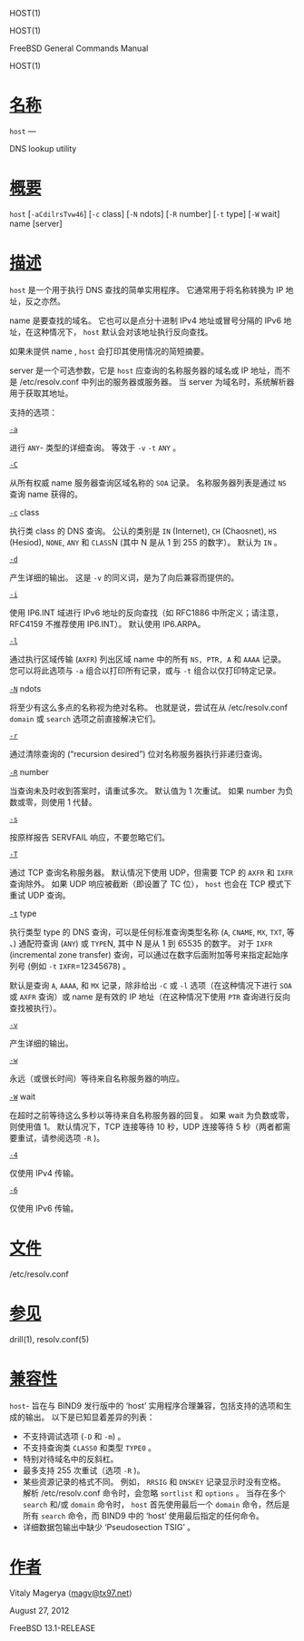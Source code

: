   HOST(1)  

HOST(1)

FreeBSD General Commands Manual

HOST(1)

[名称](#__u540D___u79F0_)
=======================

`host` —

DNS lookup utility

[概要](#__u6982___u8981_)
=======================

`host` \[`-aCdilrsTvw46`\] \[`-c` class\] \[`-N` ndots\] \[`-R` number\] \[`-t` type\] \[`-W` wait\] name \[server\]

[描述](#__u63CF___u8FF0_)
=======================

`host` 是一个用于执行 DNS 查找的简单实用程序。 它通常用于将名称转换为 IP 地址，反之亦然。

name 是要查找的域名。 它也可以是点分十进制 IPv4 地址或冒号分隔的 IPv6 地址，在这种情况下， `host` 默认会对该地址执行反向查找。

如果未提供 name , `host` 会打印其使用情况的简短摘要。

server 是一个可选参数，它是 `host` 应查询的名称服务器的域名或 IP 地址，而不是 /etc/resolv.conf 中列出的服务器或服务器。 当 server 为域名时，系统解析器用于获取其地址。

支持的选项：

[`-a`](#a)

进行 `ANY`-
类型的详细查询。 等效于 `-v` `-t` `ANY` 。

[`-C`](#C)

从所有权威 name 服务器查询区域名称的 `SOA` 记录。 名称服务器列表是通过 `NS` 查询 name 获得的。

[`-c`](#c) class

执行类 class 的 DNS 查询。 公认的类别是 `IN` (Internet), `CH` (Chaosnet), `HS` (Hesiod), `NONE`, `ANY` 和 `CLASS`N (其中 N 是从 1 到 255 的数字）。 默认为 `IN` 。

[`-d`](#d)

产生详细的输出。 这是 `-v` 的同义词，是为了向后兼容而提供的。

[`-i`](#i)

使用 IP6.INT 域进行 IPv6 地址的反向查找（如 RFC1886 中所定义；请注意，RFC4159 不推荐使用 IP6.INT）。 默认使用 IP6.ARPA。

[`-l`](#l)

通过执行区域传输 (`AXFR`) 列出区域 name 中的所有 `NS, PTR, A` 和 `AAAA` 记录。 您可以将此选项与 `-a` 组合以打印所有记录，或与 `-t` 组合以仅打印特定记录。

[`-N`](#N) ndots

将至少有这么多点的名称视为绝对名称。 也就是说，尝试在从 /etc/resolv.conf `domain` 或 `search` 选项之前直接解决它们。

[`-r`](#r)

通过清除查询的 (“recursion desired”) 位对名称服务器执行非递归查询。

[`-R`](#R) number

当查询未及时收到答案时，请重试多次。 默认值为 1 次重试。 如果 number 为负数或零，则使用 1 代替。

[`-s`](#s)

按原样报告 SERVFAIL 响应，不要忽略它们。

[`-T`](#T)

通过 TCP 查询名称服务器。 默认情况下使用 UDP，但需要 TCP 的 `AXFR` 和 `IXFR` 查询除外。 如果 UDP 响应被截断（即设置了 TC 位）， `host` 也会在 TCP 模式下重试 UDP 查询。

[`-t`](#t) type

执行类型 type 的 DNS 查询，可以是任何标准查询类型名称 (`A`, `CNAME`, `MX`, `TXT`, 等 、) 通配符查询 (`ANY`) 或 `TYPE`N, 其中 N 是从 1 到 65535 的数字。 对于 `IXFR` (incremental zone transfer) 查询，可以通过在数字后面附加等号来指定起始序列号 (例如 `-t` `IXFR`\=12345678) 。

默认是查询 `A`, `AAAA`, 和 `MX` 记录，除非给出 `-C` 或 `-l` 选项（在这种情况下进行 `SOA` 或 `AXFR` 查询）或 name 是有效的 IP 地址（在这种情况下使用 `PTR` 查询进行反向查找被执行）。

[`-v`](#v)

产生详细的输出。

[`-w`](#w)

永远（或很长时间）等待来自名称服务器的响应。

[`-W`](#W) wait

在超时之前等待这么多秒以等待来自名称服务器的回复。 如果 wait 为负数或零，则使用值 1。 默认情况下，TCP 连接等待 10 秒，UDP 连接等待 5 秒（两者都需要重试，请参阅选项 `-R` )。

[`-4`](#4)

仅使用 IPv4 传输。

[`-6`](#6)

仅使用 IPv6 传输。

[文件](#__u6587___u4EF6_)
=======================

/etc/resolv.conf

[参见](#__u53C2___u89C1_)
=======================

drill(1), resolv.conf(5)

[兼容性](#__u517C___u5BB9___u6027_)
================================

`host`-
旨在与 BIND9 发行版中的 ‘host’ 实用程序合理兼容，包括支持的选项和生成的输出。 以下是已知显着差异的列表：

*   不支持调试选项 (`-D` 和 `-m`) 。
*   不支持查询类 `CLASS0` 和类型 `TYPE0` 。
*   特别对待域名中的反斜杠。
*   最多支持 255 次重试（选项 `-R` )。
*   某些资源记录的格式不同。 例如， `RRSIG` 和 `DNSKEY` 记录显示时没有空格。 解析 /etc/resolv.conf 命令时，会忽略 `sortlist` 和 `options` 。 当存在多个 `search` 和/或 `domain` 命令时， `host` 首先使用最后一个 `domain` 命令，然后是所有 `search` 命令，而 BIND9 中的 ‘host’ 使用最后指定的任何命令。
*   详细数据包输出中缺少 ‘Pseudosection TSIG’ 。

[作者](#__u4F5C___u8005_)
=======================

Vitaly Magerya ⟨magv@tx97.net⟩

August 27, 2012

FreeBSD 13.1-RELEASE